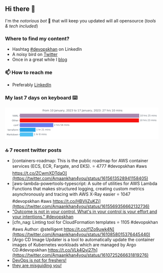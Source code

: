 <!--- [![Hits](https://hits.seeyoufarm.com/api/count/incr/badge.svg?url=https%3A%2F%2Fgithub.com%2Fakhan4u%2Fhit-counter&count_bg=%2379C83D&title_bg=%23555555&icon=&icon_color=%23E7E7E7&title=visits&edge_flat=false)](https://hits.seeyoufarm.com) --->

## Hi there 👋

I'm the _notorious bot_ 🤣 that will keep you updated will all opensource (_tools & tech included_) 

### Where to find my content?

* Hashtag [#devopskhan](https://www.linkedin.com/feed/hashtag/devopskhan) on LinkedIn
* A noisy bird on [Twitter](https://twitter.com/Amaankhan4you)
* Once in a great while I [blog](https://linuxparrot.netlify.app) 


### 📫 **How to reach me**

* Preferably [LinkedIn](https://www.linkedin.com/in/amaan-khan-linux-ninja)

### My last 7 days on keyboard ⌨️

<img src="https://github.com/akhan4u/akhan4u/blob/main/images/stat.svg" alt="Amaan's Wakatime Activity!"/>

### 🔝 7 recent twitter posts
<!-- DEVDOJO:START -->
- [containers-roadmap: This is the public roadmap for AWS container services &lpar;ECS, ECR, Fargate, and EKS&rpar;. 
⭐️ 4777
#devopskhan #aws
https://t.co/ZCwmXDTdaO](https://twitter.com/Amaankhan4you/status/1615613528941158405)
- [aws-lambda-powertools-typescript: A suite of utilities for AWS Lambda Functions that makes structured logging, creating custom metrics asynchronously and tracing with AWS X-Ray easier
⭐️ 1047
#devopskhan #aws
https://t.co/HBVliZuKZj](https://twitter.com/Amaankhan4you/status/1615569356662132736)
- [&quot;Outcome is not in your control.
What&#39;s in your control is your effort and your intentions.&quot;
#devopskhan](https://twitter.com/Amaankhan4you/status/1610881463993643008)
- [cfn_nag: Linting tool for CloudFormation templates
⭐️ 1105
#devopskhan #aws
Author: @stelligent
https://t.co/f1Zo9uwk4N](https://twitter.com/Amaankhan4you/status/1610858015376445440)
- [Argo CD Image Updater is a tool to automatically update the container images of Kubernetes workloads which are managed by Argo CD.#devopskhan https://t.co/VLk4Qyi27h](https://twitter.com/Amaankhan4you/status/1610725266631819276)
- [DevOps is not for freshers!](https://twitter.com/Amaankhan4you/status/1610721194604638208)
- [they are misguiding you!](https://twitter.com/Amaankhan4you/status/1610721196831801344)
<!-- DEVDOJO:END -->

<!-- ![Amaan's GitHub stats](https://github-readme-stats.vercel.app/api?username=akhan4u&count_private=true&show_icons=true&hide=contribs) -->
